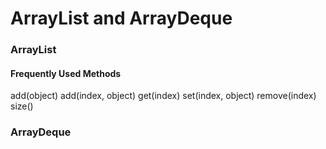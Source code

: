 # ArrayList and ArrayDeque

### ArrayList

#### Frequently Used Methods
add(object) 
add(index, object)
get(index)
set(index, object)
remove(index)
size()





### ArrayDeque

